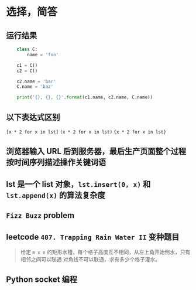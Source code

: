 # 选择，简答
## 运行结果

```python
    class C:
        name = 'foo'

    c1 = C()
    c2 = C()

    c2.name = 'bar'
    C.name = 'baz'

    print('{}, {}, {}'.format(c1.name, c2.name, C.name))
```

## 以下表达式区别

`[x * 2 for x in lst]`
`(x * 2 for x in lst)`
`{x * 2 for x in lst}`


## 浏览器输入 URL 后到服务器，最后生产页面整个过程按时间序列描述操作关键词语

## lst 是一个 list 对象，`lst.insert(0, x)` 和 `lst.append(x)` 的算法复杂度

## `Fizz Buzz` problem

## leetcode `407. Trapping Rain Water II` 变种题目
> 给定 `m x n` 的矩形水槽，每个格子高度互不相同，从左上角开始倒水，只有相邻之间可以联通
> 对角线不可以联通，求有多少个格子灌水。

## Python socket 编程
